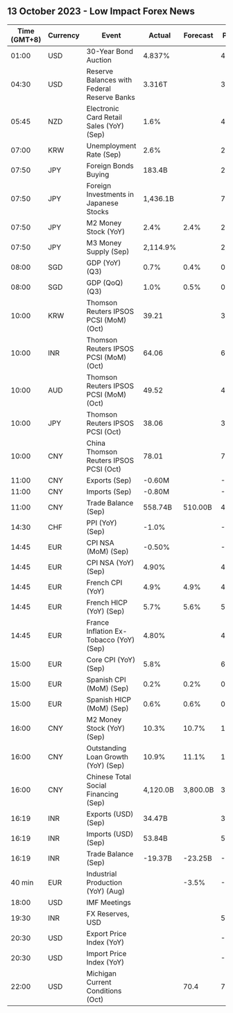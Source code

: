 ## 13 October 2023 - Low Impact Forex News

| Time (GMT+8) | Currency | Event | Actual | Forecast | Previous |
|------|----------|-------|--------|----------|----------|
| 01:00 | USD | 30-Year Bond Auction | 4.837% |  | 4.345% |
| 04:30 | USD | Reserve Balances with Federal Reserve Banks | 3.316T |  | 3.241T |
| 05:45 | NZD | Electronic Card Retail Sales (YoY) (Sep) | 1.6% |  | 4.2% |
| 07:00 | KRW | Unemployment Rate (Sep) | 2.6% |  | 2.4% |
| 07:50 | JPY | Foreign Bonds Buying | 183.4B |  | 297.1B |
| 07:50 | JPY | Foreign Investments in Japanese Stocks | 1,436.1B |  | 71.0B |
| 07:50 | JPY | M2 Money Stock (YoY) | 2.4% | 2.4% | 2.5% |
| 07:50 | JPY | M3 Money Supply (Sep) | 2,114.9% |  | 2,112.2% |
| 08:00 | SGD | GDP (YoY) (Q3) | 0.7% | 0.4% | 0.5% |
| 08:00 | SGD | GDP (QoQ) (Q3) | 1.0% | 0.5% | 0.1% |
| 10:00 | KRW | Thomson Reuters IPSOS PCSI (MoM) (Oct) | 39.21 |  | 38.79 |
| 10:00 | INR | Thomson Reuters IPSOS PCSI (MoM) (Oct) | 64.06 |  | 62.21 |
| 10:00 | AUD | Thomson Reuters IPSOS PCSI (MoM) (Oct) | 49.52 |  | 49.40 |
| 10:00 | JPY | Thomson Reuters IPSOS PCSI (Oct) | 38.06 |  | 38.58 |
| 10:00 | CNY | China Thomson Reuters IPSOS PCSI (Oct) | 78.01 |  | 72.38 |
| 11:00 | CNY | Exports (Sep) | -0.60M |  | -3.20M |
| 11:00 | CNY | Imports (Sep) | -0.80M |  | -1.60M |
| 11:00 | CNY | Trade Balance (Sep) | 558.74B | 510.00B | 488.00B |
| 14:30 | CHF | PPI (YoY) (Sep) | -1.0% |  | -0.8% |
| 14:45 | EUR | CPI NSA (MoM) (Sep) | -0.50% |  | -0.50% |
| 14:45 | EUR | CPI NSA (YoY) (Sep) | 4.90% |  | 4.90% |
| 14:45 | EUR | French CPI (YoY) | 4.9% | 4.9% | 4.9% |
| 14:45 | EUR | French HICP (YoY) (Sep) | 5.7% | 5.6% | 5.7% |
| 14:45 | EUR | France Inflation Ex-Tobacco (YoY) (Sep) | 4.80% |  | 4.80% |
| 15:00 | EUR | Core CPI (YoY) (Sep) | 5.8% |  | 6.1% |
| 15:00 | EUR | Spanish CPI (MoM) (Sep) | 0.2% | 0.2% | 0.5% |
| 15:00 | EUR | Spanish HICP (MoM) (Sep) | 0.6% | 0.6% | 0.5% |
| 16:00 | CNY | M2 Money Stock (YoY) (Sep) | 10.3% | 10.7% | 10.6% |
| 16:00 | CNY | Outstanding Loan Growth (YoY) (Sep) | 10.9% | 11.1% | 11.1% |
| 16:00 | CNY | Chinese Total Social Financing (Sep) | 4,120.0B | 3,800.0B | 3,120.0B |
| 16:19 | INR | Exports (USD) (Sep) | 34.47B |  | 34.48B |
| 16:19 | INR | Imports (USD) (Sep) | 53.84B |  | 58.64B |
| 16:19 | INR | Trade Balance (Sep) | -19.37B | -23.25B | -24.16B |
| 40 min | EUR | Industrial Production (YoY) (Aug) |  | -3.5% | -2.2% |
| 18:00 | USD | IMF Meetings |  |  |  |
| 19:30 | INR | FX Reserves, USD |  |  | 586.91B |
| 20:30 | USD | Export Price Index (YoY) |  |  | -5.5% |
| 20:30 | USD | Import Price Index (YoY) |  |  | -3.0% |
| 22:00 | USD | Michigan Current Conditions (Oct) |  | 70.4 | 71.4 |
